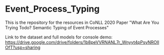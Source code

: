 # Event_Process_Typing
This is the repository for the resources in CoNLL 2020 Paper "What Are You Trying Todo? Semantic Typing of Event Processes"



Link to the dataset and full models for console demo: https://drive.google.com/drive/folders/1b8peVVRNANL7r_Wnyyt4pPsyNROIlOfT?usp=sharing
